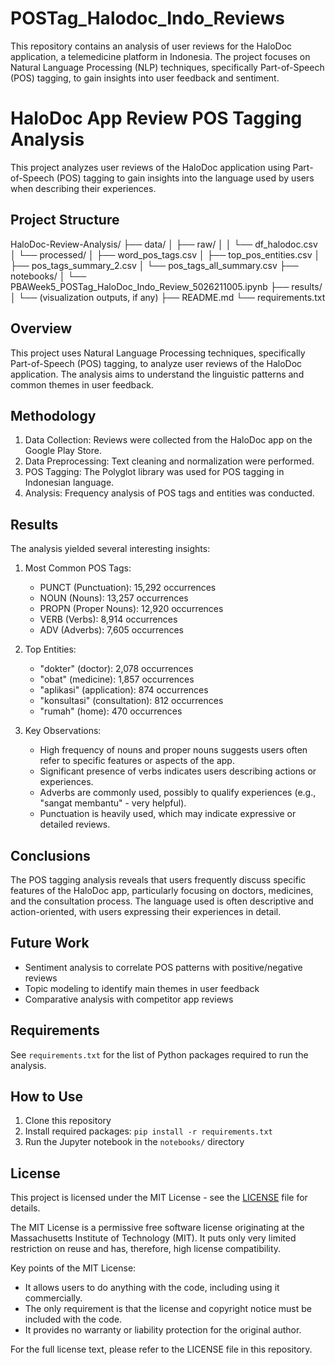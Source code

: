 # POSTag_Halodoc_Indo_Reviews
This repository contains an analysis of user reviews for the HaloDoc application, a telemedicine platform in Indonesia. The project focuses on Natural Language Processing (NLP) techniques, specifically Part-of-Speech (POS) tagging, to gain insights into user feedback and sentiment.

# HaloDoc App Review POS Tagging Analysis

This project analyzes user reviews of the HaloDoc application using Part-of-Speech (POS) tagging to gain insights into the language used by users when describing their experiences.

## Project Structure

HaloDoc-Review-Analysis/
├── data/
│   ├── raw/
│   │   └── df_halodoc.csv
│   └── processed/
│       ├── word_pos_tags.csv
│       ├── top_pos_entities.csv
│       ├── pos_tags_summary_2.csv
│       └── pos_tags_all_summary.csv
├── notebooks/
│   └── PBAWeek5_POSTag_HaloDoc_Indo_Review_5026211005.ipynb
├── results/
│   └── (visualization outputs, if any)
├── README.md
└── requirements.txt


## Overview

This project uses Natural Language Processing techniques, specifically Part-of-Speech (POS) tagging, to analyze user reviews of the HaloDoc application. The analysis aims to understand the linguistic patterns and common themes in user feedback.

## Methodology

1. Data Collection: Reviews were collected from the HaloDoc app on the Google Play Store.
2. Data Preprocessing: Text cleaning and normalization were performed.
3. POS Tagging: The Polyglot library was used for POS tagging in Indonesian language.
4. Analysis: Frequency analysis of POS tags and entities was conducted.

## Results

The analysis yielded several interesting insights:

1. Most Common POS Tags:
   - PUNCT (Punctuation): 15,292 occurrences
   - NOUN (Nouns): 13,257 occurrences
   - PROPN (Proper Nouns): 12,920 occurrences
   - VERB (Verbs): 8,914 occurrences
   - ADV (Adverbs): 7,605 occurrences

2. Top Entities:
   - "dokter" (doctor): 2,078 occurrences
   - "obat" (medicine): 1,857 occurrences
   - "aplikasi" (application): 874 occurrences
   - "konsultasi" (consultation): 812 occurrences
   - "rumah" (home): 470 occurrences

3. Key Observations:
   - High frequency of nouns and proper nouns suggests users often refer to specific features or aspects of the app.
   - Significant presence of verbs indicates users describing actions or experiences.
   - Adverbs are commonly used, possibly to qualify experiences (e.g., "sangat membantu" - very helpful).
   - Punctuation is heavily used, which may indicate expressive or detailed reviews.

## Conclusions

The POS tagging analysis reveals that users frequently discuss specific features of the HaloDoc app, particularly focusing on doctors, medicines, and the consultation process. The language used is often descriptive and action-oriented, with users expressing their experiences in detail.

## Future Work

- Sentiment analysis to correlate POS patterns with positive/negative reviews
- Topic modeling to identify main themes in user feedback
- Comparative analysis with competitor app reviews

## Requirements

See `requirements.txt` for the list of Python packages required to run the analysis.

## How to Use

1. Clone this repository
2. Install required packages: `pip install -r requirements.txt`
3. Run the Jupyter notebook in the `notebooks/` directory

## License

This project is licensed under the MIT License - see the [LICENSE](LICENSE) file for details.

The MIT License is a permissive free software license originating at the Massachusetts Institute of Technology (MIT). It puts only very limited restriction on reuse and has, therefore, high license compatibility.

Key points of the MIT License:
- It allows users to do anything with the code, including using it commercially.
- The only requirement is that the license and copyright notice must be included with the code.
- It provides no warranty or liability protection for the original author.

For the full license text, please refer to the LICENSE file in this repository.

